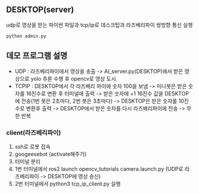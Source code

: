 ## DESKTOP(server)

udp로 영상을 받는 파이썬 파일과 tcp/ip로 데스크탑과 라즈베리파이 쌍방향 통신 실행

```
python admin.py
```
## 데모 프로그램 설명

  - UDP : 라즈베리파이에서 영상을 송출 -> AI_server.py(DESKTOP)에서 받은 영상으로 yolo 추론 수행 후 opencv로 영상 도시
  - TCPIP : DESKTOP에서 각 라즈베리 파이에 숫자 100을 보냄 -> 미니봇은 받은 숫자를 16진수로 변환 후 터미널에 출력 ->  받은 숫자에 +1 16진수 값을 DESKTOP에 전송(1번 봇은 2초마다, 2번 봇은 3초마다) -> DESKTOP은 받은 숫자를 10진수로 변환후 출력 -> DESKTOP에서 받은 숫자를 다시 라즈베리파이에 전송 -> 무한 반복

### client(라즈베리파이)

1. ssh로 로봇 접속
2. googeesebot (activate해주기)
3. 터미널 분리
4. 1번 터미널에서 ros2 launch opencv_tutorials camera.launch.py (UDP로 라즈베리파이 -> DESKTOP에 영상 송신)
5. 2번 터미널에서 python3 tcp_ip_client.py 실행
